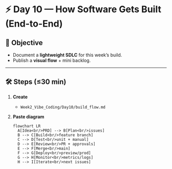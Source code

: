 <!-- Licensed under DACR-1.1 — see LICENSE.md -->

# ⚡ Day 10 — How Software Gets Built (End-to-End)

## 📌 Objective
- Document a **lightweight SDLC** for this week’s build.
- Publish a **visual flow** + mini backlog.

---

## 🛠 Steps (≤30 min)

1. **Create**
   - `Week2_Vibe_Coding/Day10/build_flow.md`

2. **Paste diagram**
   ```mermaid
   flowchart LR
     A[Idea<br/>PRD] --> B[Plan<br/>issues]
     B --> C[Build<br/>feature branch]
     C --> D[Test<br/>unit + manual]
     D --> E[Review<br/>PR + approvals]
     E --> F[Merge<br/>main]
     F --> G[Deploy<br/>preview/prod]
     G --> H[Monitor<br/>metrics/logs]
     H --> I[Iterate<br/>next issues]

